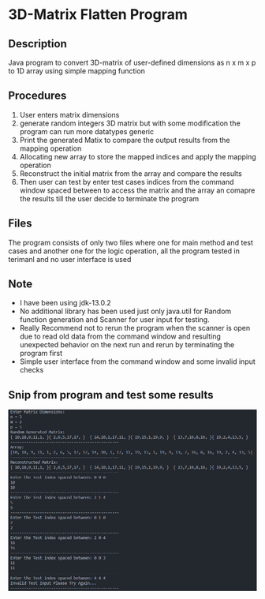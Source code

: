# 3D-Matrix Flatten Program

## Description
Java program to convert 3D-matrix of user-defined dimensions as n x m x p to 1D array using simple mapping function

## Procedures
1. User enters matrix dimensions
2. generate random integers 3D matrix but with some modification the program can run more datatypes generic
3. Print the generated Matix to compare the output results from the mapping operation
4. Allocating new array to store the mapped indices and apply the mapping operation
5. Reconstruct the initial matrix from the array and compare the results
6. Then user can test by enter test cases indices from the command window spaced between to access the matrix and the array an comapre the results till the user decide to terminate the program

## Files
The program consists of only two files where one for main method and test cases and another one for the logic operation, all the program tested in terimanl and no user interface is used

## Note
- I have been using jdk-13.0.2
- No additional library has been used just only java.util for Random function generation and Scanner for user input for testing.
- Really Recommend not to rerun the program when the scanner is open due to read old data from the command window and resulting unexpected behavior on the next run and rerun by terminating the program first
- Simple user interface from the command window and some invalid input checks

## Snip from program and test some results
![This is an image](TestCases.PNG)
